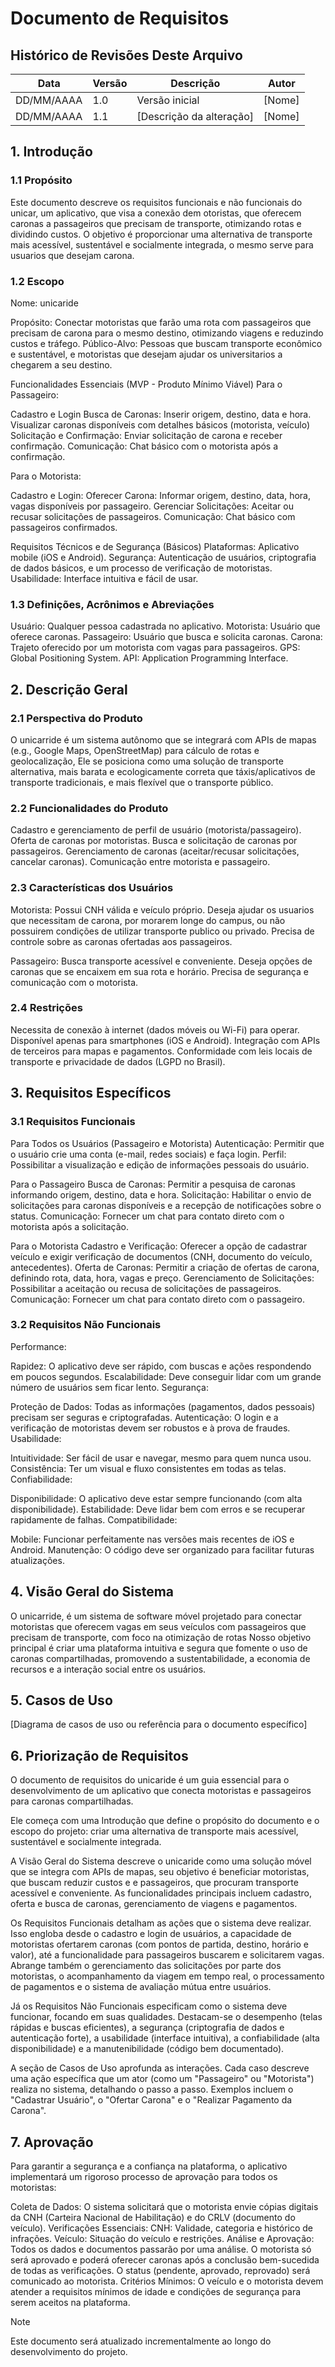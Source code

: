 # Documento de Requisitos

## Histórico de Revisões Deste Arquivo

| Data       | Versão | Descrição                | Autor  |
| ---------- | ------ | ------------------------ | ------ |
| DD/MM/AAAA | 1.0    | Versão inicial           | [Nome] |
| DD/MM/AAAA | 1.1    | [Descrição da alteração] | [Nome] |

## 1. Introdução

### 1.1 Propósito

Este documento descreve os requisitos funcionais e não funcionais do unicar, um aplicativo, que visa a conexão dem otoristas, que oferecem caronas a passageiros que precisam de transporte, otimizando rotas e dividindo custos. O objetivo é proporcionar uma alternativa de transporte mais acessível, sustentável e socialmente integrada, o mesmo serve para usuarios que desejam carona.

### 1.2 Escopo

Nome: unicaride

Propósito: Conectar motoristas que farão uma rota com passageiros que precisam de carona para o mesmo destino, otimizando viagens e reduzindo custos e tráfego.
Público-Alvo: Pessoas que buscam transporte econômico e sustentável, e motoristas que desejam ajudar os universitarios a chegarem a seu destino.

Funcionalidades Essenciais (MVP - Produto Mínimo Viável)
Para o Passageiro:

Cadastro e Login
Busca de Caronas: Inserir origem, destino, data e hora. Visualizar caronas disponíveis com detalhes básicos (motorista, veículo)
Solicitação e Confirmação: Enviar solicitação de carona e receber confirmação.
Comunicação: Chat básico com o motorista após a confirmação.

Para o Motorista:

Cadastro e Login:
Oferecer Carona: Informar origem, destino, data, hora, vagas disponíveis por passageiro.
Gerenciar Solicitações: Aceitar ou recusar solicitações de passageiros.
Comunicação: Chat básico com passageiros confirmados.

Requisitos Técnicos e de Segurança (Básicos)
Plataformas: Aplicativo mobile (iOS e Android).
Segurança: Autenticação de usuários, criptografia de dados básicos, e um processo de verificação de motoristas.
Usabilidade: Interface intuitiva e fácil de usar.


### 1.3 Definições, Acrônimos e Abreviações

Usuário: Qualquer pessoa cadastrada no aplicativo.
Motorista: Usuário que oferece caronas.
Passageiro: Usuário que busca e solicita caronas.
Carona: Trajeto oferecido por um motorista com vagas para passageiros.
GPS: Global Positioning System.
API: Application Programming Interface.

## 2. Descrição Geral

### 2.1 Perspectiva do Produto

O unicarride é um sistema autônomo que se integrará com APIs de mapas (e.g., Google Maps, OpenStreetMap) para cálculo de rotas e geolocalização, Ele se posiciona como uma solução de transporte alternativa, mais barata e ecologicamente correta que táxis/aplicativos de transporte tradicionais, e mais flexível que o transporte público.

### 2.2 Funcionalidades do Produto

Cadastro e gerenciamento de perfil de usuário (motorista/passageiro).
Oferta de caronas por motoristas.
Busca e solicitação de caronas por passageiros.
Gerenciamento de caronas (aceitar/recusar solicitações, cancelar caronas).
Comunicação entre motorista e passageiro.

### 2.3 Características dos Usuários

Motorista:
Possui CNH válida e veículo próprio.
Deseja ajudar os usuarios que necessitam de carona, por morarem longe do campus, ou não possuirem condições de utilizar transporte publico ou privado.
Precisa de controle sobre as caronas ofertadas aos passageiros.

Passageiro:
Busca transporte acessível e conveniente.
Deseja opções de caronas que se encaixem em sua rota e horário.
Precisa de segurança e comunicação com o motorista.

### 2.4 Restrições

Necessita de conexão à internet (dados móveis ou Wi-Fi) para operar.
Disponível apenas para smartphones (iOS e Android).
Integração com APIs de terceiros para mapas e pagamentos.
Conformidade com leis locais de transporte e privacidade de dados (LGPD no Brasil).

## 3. Requisitos Específicos

### 3.1 Requisitos Funcionais

Para Todos os Usuários (Passageiro e Motorista)
Autenticação: Permitir que o usuário crie uma conta (e-mail, redes sociais) e faça login.
Perfil: Possibilitar a visualização e edição de informações pessoais do usuário.

Para o Passageiro
Busca de Caronas: Permitir a pesquisa de caronas informando origem, destino, data e hora.
Solicitação: Habilitar o envio de solicitações para caronas disponíveis e a recepção de notificações sobre o status.
 Comunicação: Fornecer um chat para contato direto com o motorista após a solicitação.

Para o Motorista
Cadastro e Verificação: Oferecer a opção de cadastrar veículo e exigir verificação de documentos (CNH, documento do veículo, antecedentes).
Oferta de Caronas: Permitir a criação de ofertas de carona, definindo rota, data, hora, vagas e preço.
Gerenciamento de Solicitações: Possibilitar a aceitação ou recusa de solicitações de passageiros.
 Comunicação: Fornecer um chat para contato direto com o passageiro.



### 3.2 Requisitos Não Funcionais

Performance:

Rapidez: O aplicativo deve ser rápido, com buscas e ações respondendo em poucos segundos.
Escalabilidade: Deve conseguir lidar com um grande número de usuários sem ficar lento.
Segurança:

Proteção de Dados: Todas as informações (pagamentos, dados pessoais) precisam ser seguras e criptografadas.
Autenticação: O login e a verificação de motoristas devem ser robustos e à prova de fraudes.
Usabilidade:

Intuitividade: Ser fácil de usar e navegar, mesmo para quem nunca usou.
Consistência: Ter um visual e fluxo consistentes em todas as telas.
Confiabilidade:

Disponibilidade: O aplicativo deve estar sempre funcionando (com alta disponibilidade).
Estabilidade: Deve lidar bem com erros e se recuperar rapidamente de falhas.
Compatibilidade:

Mobile: Funcionar perfeitamente nas versões mais recentes de iOS e Android.
Manutenção: O código deve ser organizado para facilitar futuras atualizações.

## 4. Visão Geral do Sistema

O unicarride, é um sistema de software móvel projetado para conectar motoristas que oferecem vagas em seus veículos com passageiros que precisam de transporte, com foco na otimização de rotas Nosso objetivo principal é criar uma plataforma intuitiva e segura que fomente o uso de caronas compartilhadas, promovendo a sustentabilidade, a economia de recursos e a interação social entre os usuários.

## 5. Casos de Uso

[Diagrama de casos de uso ou referência para o documento específico]

## 6. Priorização de Requisitos

O documento de requisitos do unicaride é um guia essencial para o desenvolvimento de um aplicativo que conecta motoristas e passageiros para caronas compartilhadas.

Ele começa com uma Introdução que define o propósito do documento e o escopo do projeto: criar uma alternativa de transporte mais acessível, sustentável e socialmente integrada.

A Visão Geral do Sistema descreve o unicaride como uma solução móvel que se integra com APIs de mapas, seu objetivo é beneficiar motoristas, que buscam reduzir custos e  e passageiros, que procuram transporte acessível e conveniente. As funcionalidades principais incluem cadastro, oferta e busca de caronas, gerenciamento de viagens e pagamentos.

Os Requisitos Funcionais detalham as ações que o sistema deve realizar. Isso engloba desde o cadastro e login de usuários, a capacidade de motoristas ofertarem caronas (com pontos de partida, destino, horário e valor), até a funcionalidade para passageiros buscarem e solicitarem vagas. Abrange também o gerenciamento das solicitações por parte dos motoristas, o acompanhamento da viagem em tempo real, o processamento de pagamentos e o sistema de avaliação mútua entre usuários.

Já os Requisitos Não Funcionais especificam como o sistema deve funcionar, focando em suas qualidades. Destacam-se o desempenho (telas rápidas e buscas eficientes), a segurança (criptografia de dados e autenticação forte), a usabilidade (interface intuitiva), a confiabilidade (alta disponibilidade) e a manutenibilidade (código bem documentado).

A seção de Casos de Uso aprofunda as interações. Cada caso descreve uma ação específica que um ator (como um "Passageiro" ou "Motorista") realiza no sistema, detalhando o passo a passo. Exemplos incluem o "Cadastrar Usuário", o "Ofertar Carona" e o "Realizar Pagamento da Carona".

## 7. Aprovação

Para garantir a segurança e a confiança na plataforma, o aplicativo implementará um rigoroso processo de aprovação para todos os motoristas:

Coleta de Dados: O sistema solicitará que o motorista envie cópias digitais da CNH (Carteira Nacional de Habilitação) e do CRLV (documento do veículo).
Verificações Essenciais:
CNH: Validade, categoria e histórico de infrações.
Veículo: Situação do veículo e restrições.
Análise e Aprovação: Todos os dados e documentos passarão por uma análise.
O motorista só será aprovado e poderá oferecer caronas após a conclusão bem-sucedida de todas as verificações.
O status (pendente, aprovado, reprovado) será comunicado ao motorista.
Critérios Mínimos: O veículo e o motorista devem atender a requisitos mínimos de idade e condições de segurança para serem aceitos na plataforma.


>[!NOTE]
>Este documento será atualizado incrementalmente ao longo do desenvolvimento do projeto.
